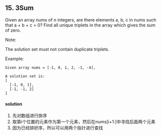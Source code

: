 ## 15. 3Sum

Given an array nums of n integers, are there elements a, b, c in nums such that a + b + c = 0? Find all unique triplets in the array which gives the sum of zero.

Note:

The solution set must not contain duplicate triplets.

Example:
```
Given array nums = [-1, 0, 1, 2, -1, -4],

A solution set is:
[
  [-1, 0, 1],
  [-1, -1, 2]
]
```

#### solution
1. 先对数组进行排序
2. 取第i个位置的元素作为第一个元素，然后在nums[i+1:]中寻找后面两个元素
3. 因为已经排好序，所以可以用两个指针进行查找